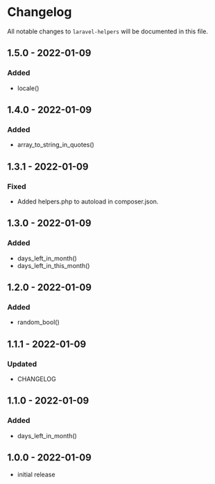 # Changelog

All notable changes to `laravel-helpers` will be documented in this file.

## 1.5.0 - 2022-01-09

### Added

- locale()

## 1.4.0 - 2022-01-09

### Added

- array_to_string_in_quotes()

## 1.3.1 - 2022-01-09

### Fixed

- Added helpers.php to autoload in composer.json.

## 1.3.0 - 2022-01-09

### Added

- days_left_in_month()
- days_left_in_this_month()

## 1.2.0 - 2022-01-09

### Added

- random_bool()

## 1.1.1 - 2022-01-09

### Updated

- CHANGELOG

## 1.1.0 - 2022-01-09

### Added

- days_left_in_month()

## 1.0.0 - 2022-01-09

- initial release
